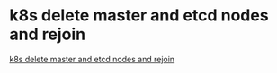 # k8s delete master and etcd nodes and rejoin
[k8s delete master and etcd nodes and rejoin](https://aiwithcloud.com/2022/09/16/k8s_delete_master_and_etcd_nodes_and_rejoin/)